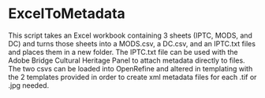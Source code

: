 # ExcelToMetadata

This script takes an Excel workbook containing 3 sheets (IPTC, MODS, and DC) and turns those sheets into a MODS.csv, a DC.csv, and an
IPTC.txt files and places them in a new folder.  The IPTC.txt file can be used with the Adobe Bridge Cultural Heritage Panel to attach
metadata directly to files.  The two csvs can be loaded into OpenRefine and altered in templating with the 2 templates provided in order
to create xml metadata files for each .tif or .jpg needed.
